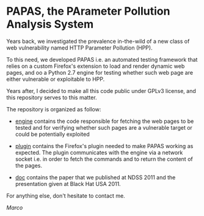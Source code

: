 # PAPAS, the PArameter Pollution Analysis System

Years back, we investigated the prevalence in-the-wild of a new class of web vulnerability named HTTP Parameter Pollution (HPP).

To this need, we developed PAPAS i.e. an automated testing framework that relies on a custom Firefox's extension to load and render dynamic web pages, and oo a Python 2.7 engine for testing whether such web page are either vulnerable or exploitable to HPP.

Years after, I decided to make all this code public under GPLv3 license, and this repository serves to this matter.

The repository is organized as follow:

- [engine](engine/) contains the code responsible for fetching the web pages to be tested and for verifying whether such pages are a vulnerable target or could be potentially exploited

- [plugin](plugin/) contains the Firefox's plugin needed to make PAPAS working as expected. The plugin communicates with the engine via a network socket i.e. in order to fetch the commands and to return the content of the pages.

- [doc](doc/) contains the paper that we published at NDSS 2011 and the presentation given at Black Hat USA 2011.

For anything else, don't hesitate to contact me.

*Marco*
